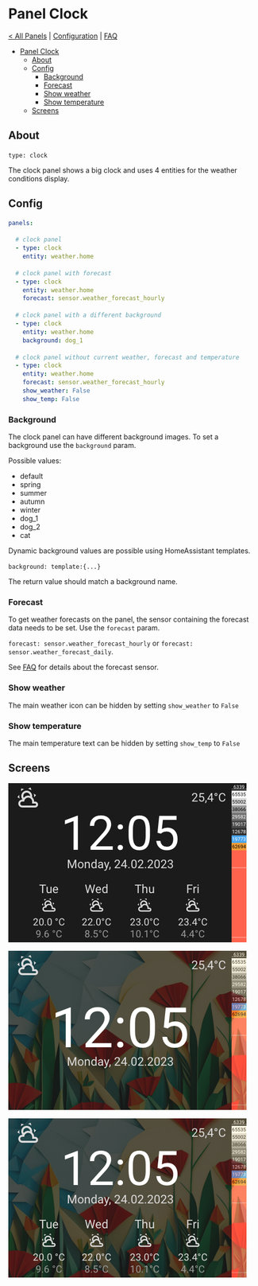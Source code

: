 # Panel Clock

[< All Panels](README.md) | [Configuration](../Config.md) | [FAQ](../FAQ.md)

- [Panel Clock](#panel-clock)
  - [About](#about)
  - [Config](#config)
    - [Background](#background)
    - [Forecast](#forecast)
    - [Show weather](#show-weather)
    - [Show temperature](#show-temperature)
  - [Screens](#screens)

## About

`type: clock`

The clock panel shows a big clock and uses 4 entities for the weather conditions display.

## Config

```yaml
panels:

  # clock panel
  - type: clock
    entity: weather.home

  # clock panel with forecast
  - type: clock
    entity: weather.home
    forecast: sensor.weather_forecast_hourly

  # clock panel with a different background
  - type: clock
    entity: weather.home
    background: dog_1

  # clock panel without current weather, forecast and temperature
  - type: clock
    entity: weather.home
    forecast: sensor.weather_forecast_hourly
    show_weather: False
    show_temp: False
```

### Background

The clock panel can have different background images. To set a background use the `background` param.

Possible values:

- default
- spring
- summer
- autumn
- winter
- dog_1
- dog_2
- cat

Dynamic background values are possible using HomeAssistant templates.

`background: template:{...}`

The return value should match a background name.

### Forecast

To get weather forecasts on the panel, the sensor containing the forecast data needs to be set. Use the `forecast` param.

`forecast: sensor.weather_forecast_hourly` or `forecast: sensor.weather_forecast_daily`.

See [FAQ](/docs/FAQ.md) for details about the forecast sensor.

### Show weather

The main weather icon can be hidden by setting `show_weather` to `False`

### Show temperature

The main temperature text can be hidden by setting `show_temp` to `False`

## Screens

![Panel Clock](../assets/panel_clock.png)

![Panel Clock Simple](../assets/panel_clock_simple.png)

![Panel Clock Background](../assets/panel_clock_background.png)
